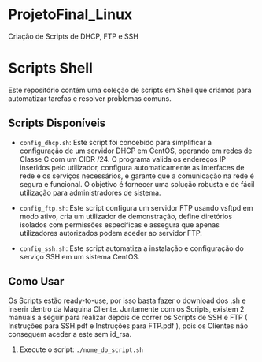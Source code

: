 # ProjetoFinal_Linux
Criação de Scripts de DHCP, FTP e SSH

# Scripts Shell

Este repositório contém uma coleção de scripts em Shell que criámos para automatizar tarefas e resolver problemas comuns.

## Scripts Disponíveis

- `config_dhcp.sh`: Este script foi concebido para simplificar a configuração de um servidor DHCP em CentOS, operando em redes de Classe C com um CIDR /24. O programa valida os endereços IP inseridos pelo utilizador, configura automaticamente as interfaces de rede e os serviços necessários, e garante que a comunicação na rede é segura e funcional.
O objetivo é fornecer uma solução robusta e de fácil utilização para administradores de sistema.

- `config_ftp.sh`: Este script configura um servidor FTP usando vsftpd em modo ativo, cria um utilizador de demonstração, define diretórios isolados com permissões específicas e assegura que apenas utilizadores autorizados podem aceder ao servidor FTP.

- `config_ssh.sh`: Este script automatiza a instalação e configuração do serviço SSH em um sistema CentOS.

## Como Usar
Os Scripts estão ready-to-use, por isso basta fazer o download dos .sh e inserir dentro da Máquina Cliente. Juntamente com os Scripts, existem 2 manuais a seguir para realizar depois de correr os Scripts de SSH e FTP ( Instruções para SSH.pdf e Instruções para FTP.pdf ), pois os Clientes não conseguem aceder a este sem id_rsa.

1. Execute o script: `./nome_do_script.sh`
